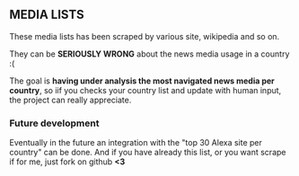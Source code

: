 ## MEDIA LISTS

These media lists has been scraped by various site, wikipedia and so on.

They can be **SERIOUSLY WRONG** about the news media usage in a country :(

The goal is **having under analysis the most navigated news media per country**, so iif you checks your country list and update with human input, the project can really appreciate.

### Future development

Eventually in the future an integration with the "top 30 Alexa site per country" can be done. And if you have already this list, or you want scrape if for me, just fork on github **<3**
